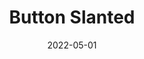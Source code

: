 ---
title: Button Slanted
component: "buttons"
date: 2022-05-01
seo:
  page_title:
  meta_description:
  featured_image: /uploads/featured-image.jpg
  featured_image_alt:
hero:
  heading:
  body:
html_example:
  - |
    <a class="btn btn--primary btn--slanted" href="/contact/">Contact Us</a>
css_example:
  - |
    .btn {
      position: relative;
      z-index: 1;
      display: inline-block;
      font-family: $secondary-font;
      font-size: .9rem;
      text-transform: uppercase;
      letter-spacing: 2px;
      font-weight: 700;
      padding: $ic--100 $ic-400;
      text-decoration: none;
      transition: $transition;
      width: fit-content;

      &:hover,
      &:focus {
        transition: $transition;
      }
    }

    .btn--primary {
      color: $white;
      background-color: $primary-color;
      transition: $transition;

      &:hover,
      &:focus {
        color: $white;
        background-color: $dark-black;
      }
    }

    .btn--slanted {
      clip-path: polygon(5% 0%,100% 0%,95% 100%,0% 100%);
    }
---